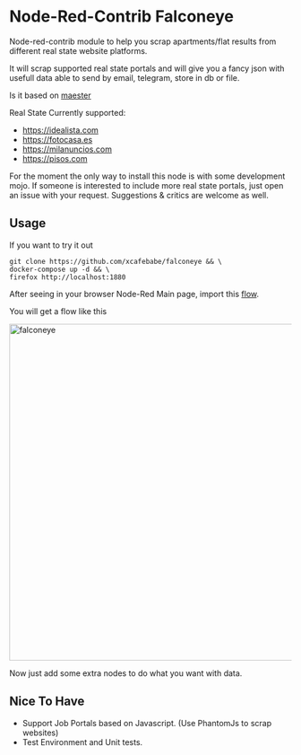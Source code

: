 Node-Red-Contrib Falconeye
==========================

Node-red-contrib module to help you scrap apartments/flat results from different real state website platforms.

It will scrap supported real state portals and will give you a fancy json with usefull data able to send by email, telegram, store in db or file.

Is it based on [maester](https://github.com/xcafebabe/maester)

Real State  Currently supported:

- https://idealista.com
- https://fotocasa.es
- https://milanuncios.com
- https://pisos.com

For the moment the only way to install this node is with some development mojo. If someone is interested to include more real state portals, just open an issue with your request. Suggestions & critics are welcome as well.

Usage
-----

If you want to try it out

```
git clone https://github.com/xcafebabe/falconeye && \
docker-compose up -d && \
firefox http://localhost:1880
```
After seeing in your browser Node-Red Main page, import this [flow](https://raw.githubusercontent.com/falconeye/master/examples/example1.json).

You will get a flow like this

<a href="https://github.com/xcafebabe/falconeye/raw/master/examples/example1a.png" target="_blank">
  <img alt="falconeye" src="https://github.com/xcafebabe/falconeye/raw/master/examples/example1a.png" width="600px" />
</a>

Now just add some extra nodes to do what you want with data.

Nice To Have
------------

- Support Job Portals based on Javascript. (Use PhantomJs to scrap websites)
- Test Environment and Unit tests.
